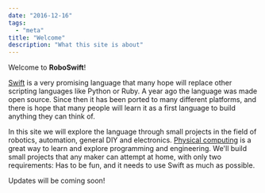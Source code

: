 ```yaml
---
date: "2016-12-16"
tags:
  - "meta"
title: "Welcome"
description: "What this site is about"
---
```


Welcome to **RoboSwift**!

[Swift](https://swift.org/) is a very promising language that many hope will replace other scripting languages like Python or Ruby. A year ago the language was made open source. Since then it has been ported to many different platforms, and there is hope that many people will learn it as a first language to build anything they can think of.

In this site we will explore the language through small projects in the field of robotics, automation, general DIY and electronics. [Physical computing](https://en.wikipedia.org/wiki/Physical_computing) is a great way to learn and explore programming and engineering. We'll build small projects that any maker can attempt at home, with only two requirements: Has to be fun, and it needs to use Swift as much as possible.

Updates will be coming soon!

